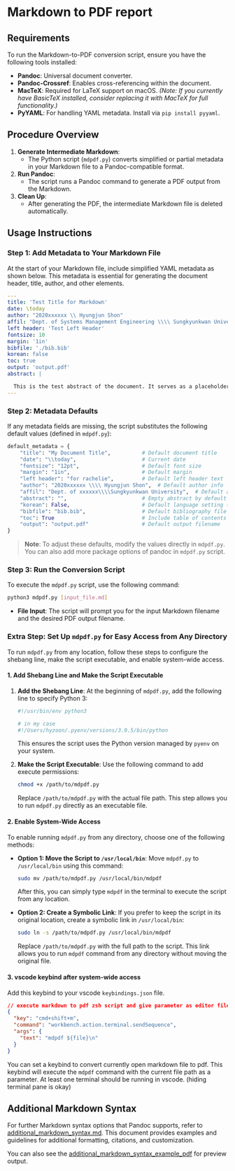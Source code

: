 # Markdown to PDF report

## Requirements

To run the Markdown-to-PDF conversion script, ensure you have the following tools installed:

- **Pandoc**: Universal document converter.
- **Pandoc-Crossref**: Enables cross-referencing within the document.
- **MacTeX**: Required for LaTeX support on macOS. _(Note: If you currently have BasicTeX installed, consider replacing it with MacTeX for full functionality.)_
- **PyYAML**: For handling YAML metadata. Install via `pip install pyyaml`.

## Procedure Overview

1. **Generate Intermediate Markdown**:
   - The Python script (`mdpdf.py`) converts simplified or partial metadata in your Markdown file to a Pandoc-compatible format.
2. **Run Pandoc**:
   - The script runs a Pandoc command to generate a PDF output from the Markdown.
3. **Clean Up**:
   - After generating the PDF, the intermediate Markdown file is deleted automatically.

## Usage Instructions

### Step 1: Add Metadata to Your Markdown File

At the start of your Markdown file, include simplified YAML metadata as shown below. This metadata is essential for generating the document header, title, author, and other elements.

```yaml
---
title: 'Test Title for Markdown'
date: \today
author: "2020xxxxxx \\ Hyungjun Shon"
affil: "Dept. of Systems Management Engineering \\\\ Sungkyunkwan University"
left header: 'Test Left Header'
fontsize: 10
margin: '1in'
bibfile: './bib.bib'
korean: false
toc: true
output: 'output.pdf'
abstract: |

  This is the test abstract of the document. It serves as a placeholder for the actual abstract.
---
```

### Step 2: Metadata Defaults

If any metadata fields are missing, the script substitutes the following default values (defined in `mdpdf.py`):

```python
default_metadata = {
    "title": "My Document Title",          # Default document title
    "date": "\\today",                     # Current date
    "fontsize": "12pt",                    # Default font size
    "margin": "1in",                       # Default margin
    "left header": "for rachelie",         # Default left header text
    "author": "2020xxxxxx \\\\ Hyungjun Shon",  # Default author info
    "affil": "Dept. of xxxxxx\\\\Sungkyunkwan University",  # Default affiliation
    "abstract": "",                        # Empty abstract by default
    "korean": False,                       # Default language setting (English)
    "bibfile": "bib.bib",                  # Default bibliography file path
    "toc": True                            # Include table of contents
    "output": "output.pdf"                 # Default output filename
}
```

> **Note**: To adjust these defaults, modify the values directly in `mdpdf.py`. You can also add more package options of pandoc in `mdpdf.py` script.

### Step 3: Run the Conversion Script

To execute the `mdpdf.py` script, use the following command:

```bash
python3 mdpdf.py [input_file.md]
```

- **File Input**: The script will prompt you for the input Markdown filename and the desired PDF output filename.

### Extra Step: Set Up `mdpdf.py` for Easy Access from Any Directory

To run `mdpdf.py` from any location, follow these steps to configure the shebang line, make the script executable, and enable system-wide access.

#### 1. Add Shebang Line and Make the Script Executable

1. **Add the Shebang Line**:
   At the beginning of `mdpdf.py`, add the following line to specify Python 3:

   ```python
   #!/usr/bin/env python3

   # in my case
   #!/Users/hyzoon/.pyenv/versions/3.9.5/bin/python
   ```

   This ensures the script uses the Python version managed by `pyenv` on your system.

2. **Make the Script Executable**:
   Use the following command to add execute permissions:

   ```bash
   chmod +x /path/to/mdpdf.py
   ```

   Replace `/path/to/mdpdf.py` with the actual file path. This step allows you to run `mdpdf.py` directly as an executable file.

#### 2. Enable System-Wide Access

To enable running `mdpdf.py` from any directory, choose one of the following methods:

- **Option 1: Move the Script to `/usr/local/bin`**:
  Move `mdpdf.py` to `/usr/local/bin` using this command:

  ```bash
  sudo mv /path/to/mdpdf.py /usr/local/bin/mdpdf
  ```

  After this, you can simply type `mdpdf` in the terminal to execute the script from any location.

- **Option 2: Create a Symbolic Link**:
  If you prefer to keep the script in its original location, create a symbolic link in `/usr/local/bin`:

  ```bash
  sudo ln -s /path/to/mdpdf.py /usr/local/bin/mdpdf
  ```

  Replace `/path/to/mdpdf.py` with the full path to the script. This link allows you to run `mdpdf` command from any directory without moving the original file.

#### 3. vscode keybind after system-wide access

Add this keybind to your vscode `keybindings.json` file.

```json
// execute markdown to pdf zsh script and give parameter as editor file path
{
  "key": "cmd+shift+m",
  "command": "workbench.action.terminal.sendSequence",
  "args": {
    "text": "mdpdf ${file}\n"
  }
}
```

You can set a keybind to convert currently open markdown file to pdf. This keybind will execute the `mdpdf` command with the current file path as a parameter. At least one terminal should be running in vscode. (hiding terminal pane is okay)

## Additional Markdown Syntax

For further Markdown syntax options that Pandoc supports, refer to [additional_markdown_syntax.md](./additional_markdown_syntax.md). This document provides examples and guidelines for additional formatting, citations, and customization.

You can also see the [additional_markdown_syntax_example_pdf](./sample_files/example_output.pdf) for preview output.
